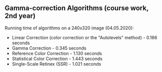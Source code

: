 Gamma-correction Algorithms (course work, 2nd year)
---
Running time of algorithms on a 240x320 image (04.05.2020):

- Linear Correction (color correction or the "Autolevels" method) - 0.186 seconds  
- Gamma Correction - 0.345 seconds
- Reference Color Correction - 1.130 seconds
- Statistical Color Correction - 1.443 seconds
- Single-Scale Retinex (SSR) - 1.021 seconds
